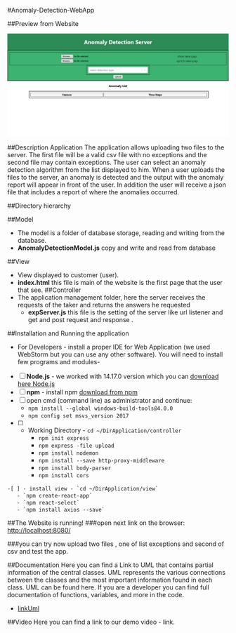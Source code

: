 #Anomaly-Detection-WebApp

##Preview from Website

!["Preview Website"](./prewebsite.jpeg)

##Description Application
The application allows uploading two files to the server.
The first file will be a valid csv file with no exceptions and the second file may contain exceptions.
The user can select an anomaly detection algorithm from the list displayed to him. When a user uploads the files to the server, an anomaly is detected and the output with the anomaly report will appear in front of the user.
In addition the user will receive a json file that includes a report of where the anomalies occurred.

##Directory hierarchy

  ##Model
  - The model is a folder of database storage, reading and writing from the database.
  - **AnomalyDetectionModel.js** copy and write and read from database 
   

  ##View
  - View displayed to customer (user).
   - **index.html** this file is main of the website is the first page that the user that see.
  ##Controller
  - The application management folder, here the server receives the requests of the taker and returns the answers he requested
    - **expServer.js** this file is the setting of the server
      like url  listener and get and post request and response .

##Installation and Running the application

- For Developers - install a proper IDE for Web Application (we used WebStorm but you can use any other software). You will need to install few programs and modules-
-[ ]  **Node.js** - we worked with 14.17.0 version which you can [download here Node.js]("https://nodejs.org/en/download/")
 -[ ]  **npm** - install npm [download from npm]("https://www.npmjs.com/get-npm")
   -[ ]  open cmd (command line) as administrator and continue:
       - `npm install --global windows-build-tools@4.0.0`
       - `npm config set msvs_version 2017`
   -[ ] - Working Directory - `cd ~/DirApplication/controller`
       - `npm init express`  
       - `npm express -file upload`  
       - `npm install nodemon`
       - `npm install --save http-proxy-middleware`
       - `npm install body-parser`
       - `npm install cors`
    
    -[ ] - install view - `cd ~/DirApplication/view`
       - `npm create-react-app`
       - `npm react-select`
       - `npm install axios --save`
    
##The Website is running!
###open next link on the browser:
 [http://localhost:8080/]("http://localhost:8080/")
        
###you can try now upload two files , one of list exceptions and second of csv and test the app.

##Documentation
Here you can find a Link to UML that contains partial information of the central classes. UML represents the various connections between the classes and the most important information found in each class. UML can be found here. If you are a developer you can find full documentation of functions, variables, and more in the code.
- [linkUml]("https://viewer.diagrams.net/?highlight=0000ff&edit=_blank&layers=1&nav=1&title=umlwebapp.html#R7Vvrc9o4EP9rmMl9CIOfwMdA%2Brib9C7TZNrrp47ACqiVLU4WAfrX38qW%2FJINpuHRTriZS631Wki7P%2B9L644zDtfvOFrMP7AA047dC9Yd57Zj2%2F2BDX8lYZMSXMdPCTNOgpRk5YQH8gMrYk9RlyTAcYlRMEYFWZSJUxZFeCpKNMQ5W5XZnhgt%2F%2BoCzbBBeJgialI%2Fk0DMFdXq9fIb7zGZzdVPDzx1Y4Km32ecLSP1exGLcHonRHoaxRrPUcBWBZLzpuOMOWMivQrXY0ylVLXE0ufeNtzNlsxxJNo88KflXL97%2FufDjHxcs%2FX7G9uO3117am1io0WBA5CMGjIu5mzGIkTf5NRRsl0sZ%2B3BKOe5Y2wBRAuI37AQG6VmtBQMSHMRUnUXr4n4Vz7e7Xtq%2BEXNJq9v18XBRg8iwTfFp%2BT4i55RDvLnkpF%2B8IlFQi3FkeN0x3KbjYJUpJgt%2BRRriA99y%2FKGTz0fDwd4cG31FU4Rn2GxRcRWpmt4ezALMSwOnuOYIkGey4tACsezjC9XKFwondbrt3GFz4gutXLXiwfMnzE31B6vSEhRhMuaSmSnmOQYUTKL4HoKooJJnBFMJQi8RzfqhpAQGE3nhAZ3aMOWUjCxgJdEj0ZzxskPmBbp34DbXCvI9kscD%2FJJpUaOY%2BC511qyMtIdioXimTJK0SImk2zBIWiHRCMmBAsVk97pW0LpmFHGEwE4T8l%2FBryztzadPyRTdU3RBNNR9vrrmRIDIDfF2ffMliSiLPycYpLSfYtCQiVUP2EeoAiVAWvZjeCUksfrAsmEmLrrKgOkbHNmdFcFS%2Bcr2rxg5Cxt5A6LyqGBSgOMlFSB2EqeGp0UP4kabIYkCBIDFi%2FQlESzx8RcXVs55S558NbJKR%2BVOJwEGAIJlGIrQ8A9i4kgTM7PU97RgpFIJCLzRh3vNqFwMWYRbAKRRI0YMLvCErcjU8HNL%2FJulWsd%2B%2B1UPDiCgrW%2FKyl4JPfIYnG1kG7RHnP8Xxde3z8M1cMGRZ3qq6%2FO3tpPLVNZ0a6paElazYnAD0CXa1pBwCPdHMz3RBNLMAcc4agGEGXFj0AO417XkxCwxzC28vF5UOG47VCh0XNYWJjeKIUFeM8rsVngFBXJX4kLn0o5TMBT%2BbNcIheknAQpfksXcQik1AZNfgNYKIkFjq6kQC62YysiDGW3AkkjIgYtPcrRENFkPpYxvooh3QA9jFiwgT3GmF%2BwcUpsWDpMPRs4LAMcIADBKeQDNbnOy7HQmP9kMWadrsuZRTUvLeZabis9bQ%2F77XLYb7mmTbd7NUrqHyDqr1WSbSjpE8GrV6od1%2F%2FV1OMY6lFlvlepH6eiH%2Ffs%2BmmRNxeKOMWqSnMV7KAQtntDU0RWnRvoHUtGVl3u6aNQ4ieaxPIfAiBadxP0XmKEn48RmiHaHCYMzh0lmCaOY5DEZzz5RASi8QURp0XE8IQFiXpEuAYiPuKYLqn4K2ZR9xsgoncN%2FwMRaGMWLnCExaU4cW7gWHaNN651NUdDjlmhiCmeijsSiwQ3F4icGSLuuSsWOisuQCQNPr5dHM2JweCfPfQwKxTVwPRmscgdzphjJHDucC5wOSVc3LPXswa7kz0cBTey9QVGE8rkOXma9FWJwCePujuF0%2FbCuHrYX0gRdZuGbtlIejS6umOjvksjXeWLmyu0e9%2FdXNGQotZprnXHhZruXgK1UE9zKulu3ytPke5IPZUDwJjI9Qbdvl2Zy%2B36fuU0Nt28MR%2FoF20KbOp9aly306tfd9PynIZ9NvIP9uN3t68HLtId5m9PptcX1B7NwsBNxEJEN7dYQNhGWFRf7SqUVIolpqQb5EVdLjW2ec%2FGl5T0Aa1LjPu2wxS7TfS4pimllandqyDt1fShZFgqWlnPPpKVtU2nHCRoSKFBcHyVjhl%2FTA%2BogTliHO6BBcV%2Fo1DRUAolTWw8fTq9k%2F5tHHKhJbJlQ0stVo7mkWvbF07hkXc0iBUdda8Lq2zdTwmDe8wJiEfW4l%2FgvffS5zEcc9muOMNKdbmtX7ZspzyRX5mowSEfzEeZQZ9lYOzXOX1pAcwDOA2vEo1kLdkFILl1huBop5jmOYxpCV6bloYVJdW49pMqyTHDPefVK8mtvEqu7Z1ZS3VFkd8hy82%2FRegUPkRQT235FOHn%2FGtjK%2BXu7Ng5nRO2Kl5Y28m9s%2BN%2BZSLX7toDr2%2B56m8rn7x3klxdvtvfukrH3ZN%2FuB%2B%2Fu309x0mSHbNgHfOp8Uq%2BipT4RNFNRc3u0DTJ9eda7tGMsnlIrtLbr4EulXxdCgITQa7lKElkl6WqCmiylun9ZsJJ0Io1hCSz4Q6JxoRPQZG1tx9IuKC41W8ISIJiSIVw47nMJXHfYTT2SdzrAa2P4g8P6DZpVSHMYItE2MXvFaMg%2Fx6rEn8EBIUsCh7nJKqYNMutBCJJPLDz68odEJooQ7WfkdodcjSaKN1bqx3RQaKFag3Ycyp1m7bRglctKjpet1KWP1CEUO1200tu9OBVfnc7v1cVyb785fXsGyHAMP8UOWXPv%2FR23vwP")

##Video
Here you can find a link to our demo video - link.
